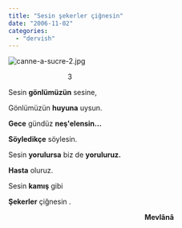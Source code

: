 ```yaml
---
title: "Sesin şekerler çiğnesin"
date: "2006-11-02"
categories: 
  - "dervish"
---
```


![canne-a-sucre-2.jpg](/uploads/2006/11/canne-a-sucre-2-1.jpg)

                              3  

Sesin **gönlümüzün** sesine,

Gönlümüzün **huyuna** uysun.

**Gece** gündüz **neş'elensin...**

**Söyledikçe** söylesin.

Sesin **yorulursa** biz de **yoruluruz.**

**Hasta** oluruz.

Sesin **kamış** gibi

**Şekerler** çiğnesin .

                                                                     **Mevlânâ**
